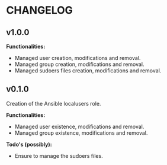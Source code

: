 # CHANGELOG

## v1.0.0

**Functionalities:**

- Managed user creation, modifications and removal.
- Managed group creation, modifications and removal.
- Managed sudoers files creation, modifications and removal.

## v0.1.0

Creation of the Ansible localusers role.

**Functionalities:**

- Managed user existence, modifications and removal.
- Managed group existence, modifications and removal.

**Todo's (possibly):**

- Ensure to manage the sudoers files.
